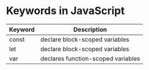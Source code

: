 # Keywords in JavaScript

| Keyword | Description |
| --- | --- |
| const | declare block-scoped variables |
| let  | declare block-scoped variables |
| var | declares function-scoped variables |

